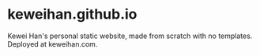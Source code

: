 # keweihan.github.io

Kewei Han's personal static website, made from scratch with no templates. Deployed at keweihan.com.
